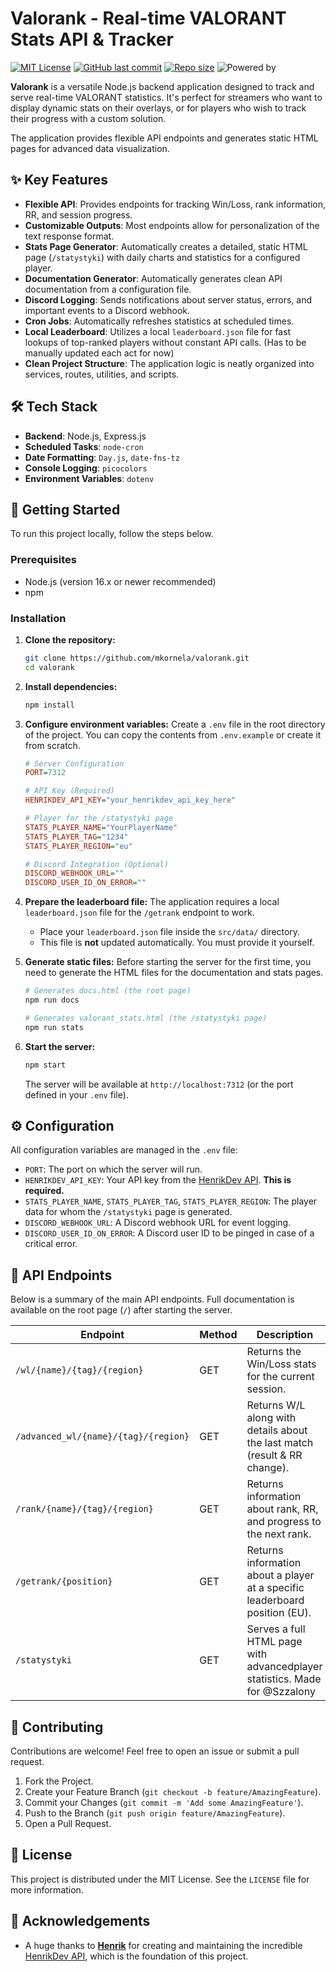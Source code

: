 # Valorank - Real-time VALORANT Stats API & Tracker

[![MIT License](https://img.shields.io/badge/License-MIT-green.svg)](https://github.com/mkornela/valorank/blob/main/LICENSE)
[![GitHub last commit](https://img.shields.io/github/last-commit/mkornela/valorank)](https://github.com/mkornela/valorank/commits/main)
[![Repo size](https://img.shields.io/github/repo-size/mkornela/valorank)](https://github.com/mkornela/valorank)
![Powered by](https://img.shields.io/badge/Powered%20by-HenrikDev%20API-blueviolet)

**Valorank** is a versatile Node.js backend application designed to track and serve real-time VALORANT statistics. It's perfect for streamers who want to display dynamic stats on their overlays, or for players who wish to track their progress with a custom solution.

The application provides flexible API endpoints and generates static HTML pages for advanced data visualization.

## ✨ Key Features

- **Flexible API**: Provides endpoints for tracking Win/Loss, rank information, RR, and session progress.
- **Customizable Outputs**: Most endpoints allow for personalization of the text response format.
- **Stats Page Generator**: Automatically creates a detailed, static HTML page (`/statystyki`) with daily charts and statistics for a configured player.
- **Documentation Generator**: Automatically generates clean API documentation from a configuration file.
- **Discord Logging**: Sends notifications about server status, errors, and important events to a Discord webhook.
- **Cron Jobs**: Automatically refreshes statistics at scheduled times.
- **Local Leaderboard**: Utilizes a local `leaderboard.json` file for fast lookups of top-ranked players without constant API calls. (Has to be manually updated each act for now)
- **Clean Project Structure**: The application logic is neatly organized into services, routes, utilities, and scripts.

## 🛠️ Tech Stack

- **Backend**: Node.js, Express.js
- **Scheduled Tasks**: `node-cron`
- **Date Formatting**: `Day.js`, `date-fns-tz`
- **Console Logging**: `picocolors`
- **Environment Variables**: `dotenv`

## 🚀 Getting Started

To run this project locally, follow the steps below.

### Prerequisites

- Node.js (version 16.x or newer recommended)
- npm

### Installation

1.  **Clone the repository:**
    ```bash
    git clone https://github.com/mkornela/valorank.git
    cd valorank
    ```

2.  **Install dependencies:**
    ```bash
    npm install
    ```

3.  **Configure environment variables:**
    Create a `.env` file in the root directory of the project. You can copy the contents from `.env.example` or create it from scratch.

    ```ini
    # Server Configuration
    PORT=7312

    # API Key (Required)
    HENRIKDEV_API_KEY="your_henrikdev_api_key_here"

    # Player for the /statystyki page
    STATS_PLAYER_NAME="YourPlayerName"
    STATS_PLAYER_TAG="1234"
    STATS_PLAYER_REGION="eu"

    # Discord Integration (Optional)
    DISCORD_WEBHOOK_URL=""
    DISCORD_USER_ID_ON_ERROR=""
    ```

4.  **Prepare the leaderboard file:**
    The application requires a local `leaderboard.json` file for the `/getrank` endpoint to work.
    - Place your `leaderboard.json` file inside the `src/data/` directory.
    - This file is **not** updated automatically. You must provide it yourself.

5.  **Generate static files:**
    Before starting the server for the first time, you need to generate the HTML files for the documentation and stats pages.
    ```bash
    # Generates docs.html (the root page)
    npm run docs

    # Generates valorant_stats.html (the /statystyki page)
    npm run stats
    ```

6.  **Start the server:**
    ```bash
    npm start
    ```
    The server will be available at `http://localhost:7312` (or the port defined in your `.env` file).

## ⚙️ Configuration

All configuration variables are managed in the `.env` file:

- `PORT`: The port on which the server will run.
- `HENRIKDEV_API_KEY`: Your API key from the [HenrikDev API](https://docs.henrikdev.xyz/). **This is required.**
- `STATS_PLAYER_NAME`, `STATS_PLAYER_TAG`, `STATS_PLAYER_REGION`: The player data for whom the `/statystyki` page is generated.
- `DISCORD_WEBHOOK_URL`: A Discord webhook URL for event logging.
- `DISCORD_USER_ID_ON_ERROR`: A Discord user ID to be pinged in case of a critical error.

## 🔗 API Endpoints

Below is a summary of the main API endpoints. Full documentation is available on the root page (`/`) after starting the server.

| Endpoint                                | Method | Description                                                                 |
| --------------------------------------- | ------ | --------------------------------------------------------------------------- |
| `/wl/{name}/{tag}/{region}`             |  GET   | Returns the Win/Loss stats for the current session.                         |
| `/advanced_wl/{name}/{tag}/{region}`    |  GET   | Returns W/L along with details about the last match (result & RR change).   |
| `/rank/{name}/{tag}/{region}`           |  GET   | Returns information about rank, RR, and progress to the next rank.          |
| `/getrank/{position}`                   |  GET   | Returns information about a player at a specific leaderboard position (EU). |
| `/statystyki`                           |  GET   | Serves a full HTML page with advancedplayer statistics. Made for @Szzalony  |

## 🤝 Contributing

Contributions are welcome! Feel free to open an issue or submit a pull request.
1.  Fork the Project.
2.  Create your Feature Branch (`git checkout -b feature/AmazingFeature`).
3.  Commit your Changes (`git commit -m 'Add some AmazingFeature'`).
4.  Push to the Branch (`git push origin feature/AmazingFeature`).
5.  Open a Pull Request.

## 📄 License

This project is distributed under the MIT License. See the `LICENSE` file for more information.

## 🙏 Acknowledgements

-   A huge thanks to [**Henrik**](https://github.com/Henrik-3) for creating and maintaining the incredible [HenrikDev API](https://henrikdev.xyz/), which is the foundation of this project.
